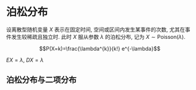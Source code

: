 # 泊松分布

设离散型随机变量 $X$ 表示在固定时间, 空间或区间内发生某事件的次数, 尤其在事件发生较稀疏且独立时. 此时 $X$ 服从参数 $\lambda$ 的泊松分布, 记为 $X\sim \text{Poisson}(\lambda)$. 

$$P(X=k)=\frac{\lambda^{k}}{k!} e^{-\lambda}$$

$EX=\lambda$, $DX=\lambda$

## 泊松分布与二项分布

